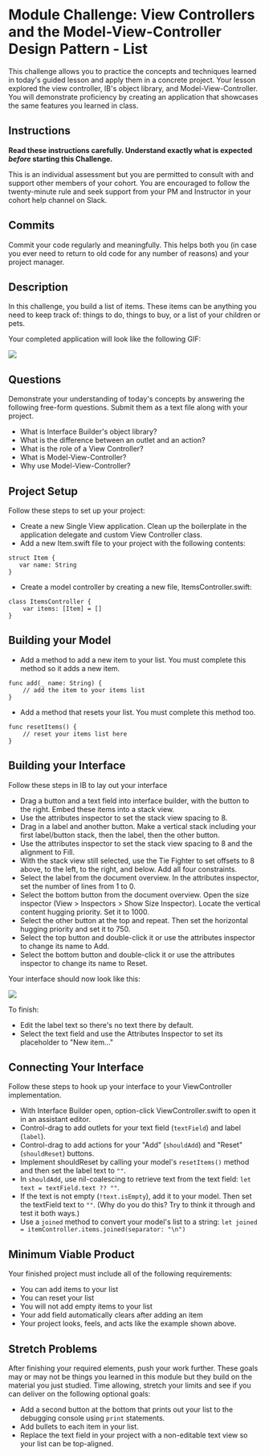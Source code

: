 # Module Challenge: View Controllers and the Model-View-Controller Design Pattern - List

This challenge allows you to practice the concepts and techniques learned in today's guided lesson and apply them in a concrete project. Your lesson explored the view controller, IB's object library, and Model-View-Controller. You will demonstrate proficiency by creating an application that showcases the same features you learned in class.

## Instructions

**Read these instructions carefully. Understand exactly what is expected _before_ starting this Challenge.**

This is an individual assessment but you are permitted to consult with and support other members of your cohort. You are encouraged to follow the twenty-minute rule and seek support from your PM and Instructor in your cohort help channel on Slack. 

## Commits

Commit your code regularly and meaningfully. This helps both you (in case you ever need to return to old code for any number of reasons) and your project manager.

## Description

In this challenge, you build a list of items. These items can be anything you need to keep track of: things to do, things to buy, or a list of your children or pets.

Your completed application will look like the following GIF:

![](Images/Finished.gif)

## Questions

Demonstrate your understanding of today's concepts by answering the following free-form questions. Submit them as a text file along with your project.

* What is Interface Builder's object library?
* What is the difference between an outlet and an action?
* What is the role of a View Controller?
* What is Model-View-Controller?
* Why use Model-View-Controller?


## Project Setup

Follow these steps to set up your project:

- Create a new Single View application. Clean up the boilerplate in the application delegate and custom View Controller class.
- Add a new Item.swift file to your project with the following contents:

```
struct Item {
   var name: String
}
```

- Create a model controller by creating a new file, ItemsController.swift:

```
class ItemsController {
    var items: [Item] = []
}
```

## Building your Model

- Add a method to add a new item to your list. You must complete this method so it adds a new item.

```
func add(_ name: String) {
    // add the item to your items list
}
```

- Add a method that resets your list. You must complete this method too.

```
func resetItems() {
    // reset your items list here
} 
```

## Building your Interface

Follow these steps in IB to lay out your interface

- Drag a button and a text field into interface builder, with the button to the right. Embed these items into a stack view. 
- Use the attributes inspector to set the stack view spacing to 8.
- Drag in a label and another button. Make a vertical stack including your first label/button stack, then the label, then the other button.
- Use the attributes inspector to set the stack view spacing to 8 and the alignment to Fill.
- With the stack view still selected, use the Tie Fighter to set offsets to 8 above, to the left, to the right, and below. Add all four constraints.
- Select the label from the document overview. In the attributes inspector, set the number of lines from 1 to 0.
- Select the bottom button from the document overview. Open the size inspector (View > Inspectors > Show Size Inspector). Locate the vertical content hugging priority. Set it to 1000.
- Select the other button at the top and repeat. Then set the horizontal hugging priority and set it to 750.
- Select the top button and double-click it or use the attributes inspector to change its name to Add.
- Select the bottom button and double-click it or use the attributes inspector to change its name to Reset.

Your interface should now look like this:

![](Images/IBPreview.png)

To finish:

- Edit the label text so there's no text there by default.
- Select the text field and use the Attributes Inspector to set its placeholder to "New item..."

## Connecting Your Interface

Follow these steps to hook up your interface to your ViewController implementation.

- With Interface Builder open, option-click ViewController.swift to open it in an assistant editor.
- Control-drag to add outlets for your text field (`textField`) and label (`label`).
- Control-drag to add actions for your "Add" (`shouldAdd`) and "Reset" (`shouldReset`) buttons.
- Implement shouldReset by calling your model's `resetItems()` method and then set the label text to `""`.
- In `shouldAdd`, use nil-coalescing to retrieve text from the text field: `let text = textField.text ?? ""`.
- If the text is not empty (`!text.isEmpty`), add it to your model. Then set the textField text to `""`. (Why do you do this? Try to think it through and test it both ways.)
- Use a `joined` method to convert your model's list to a string: `let joined = itemController.items.joined(separator: "\n")`

## Minimum Viable Product

Your finished project must include all of the following requirements:

* You can add items to your list
* You can reset your list
* You will not add empty items to your list
* Your add field automatically clears after adding an item
* Your project looks, feels, and acts like the example shown above.

## Stretch Problems

After finishing your required elements, push your work further. These goals may or may not be things you learned in this module but they build on the material you just studied. Time allowing, stretch your limits and see if you can deliver on the following optional goals:

- Add a second button at the bottom that prints out your list to the debugging console using `print` statements.
- Add bullets to each item in your list.
- Replace the text field in your project with a non-editable text view so your list can be top-aligned.
